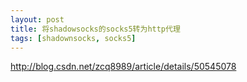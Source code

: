 ```yaml
---
layout: post
title: 将shadowsocks的socks5转为http代理
tags: [shadownsocks, socks5]
---
```


http://blog.csdn.net/zcq8989/article/details/50545078